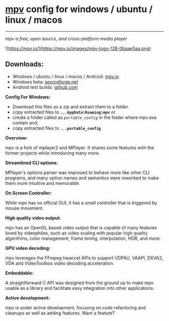 # [mpv](https://mpv.io/) config for windows / ubuntu / linux / macos
-----------------------------------
_mpv a free, open source, and cross-platform media player_

![https://mpv.io/](https://mpv.io/images/mpv-logo-128-0baae5aa.png)

## Downloads:
- Windows / ubuntu / linux / macos / Android: [mpv.io](http://mpv.io/installation)
- Windows beta: [sourceforge.net](https://sourceforge.net/projects/mpv-player-windows/files)
- Android test builds: [github.com](https://github.com/mpv-android/mpv-android/releases)


**Config For Windows:**
* Download this files as a zip and extract them to a folder.
* copy extracted files to **`...AppData\Roaming\mpv`** _or_
* create a folder called as _`portable_config`_ in the folder where mpv.exe contain and,
* copy extracted files to **`...portable_config`**

**Overview:**

mpv is a fork of mplayer2 and MPlayer. It shares some features with the former projects while introducing many more.


**Streamlined CLI options:**

MPlayer's options parser was improved to behave more like other CLI programs, and many option names and semantics were reworked to make them more intuitive and memorable.


**On Screen Controller:**

While mpv has no official GUI, it has a small controller that is triggered by mouse movement.


**High quality video output:**

mpv has an OpenGL based video output that is capable of many features loved by videophiles, such as video scaling with popular high quality algorithms, color management, frame timing, interpolation, HDR, and more.


**GPU video decoding:**

mpv leverages the FFmpeg hwaccel APIs to support VDPAU, VAAPI, DXVA2, VDA and VideoToolbox video decoding acceleration.


**Embeddable:**

A straightforward C API was designed from the ground up to make mpv usable as a library and facilitate easy integration into other applications.


**Active development:**

mpv is under active development, focusing on code refactoring and cleanups as well as adding features. Want a feature?
